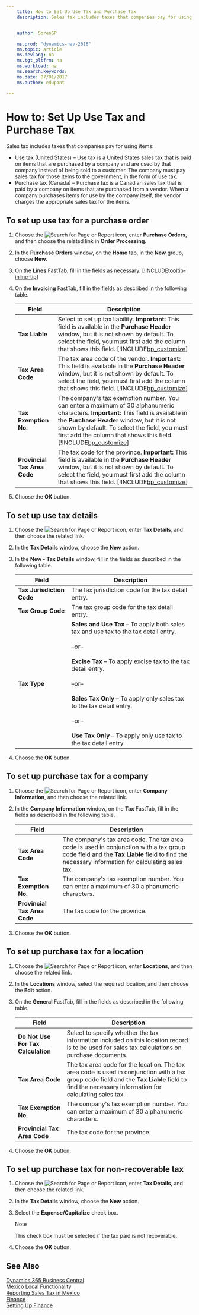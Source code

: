 ```yaml
---
    title: How to Set Up Use Tax and Purchase Tax
    description: Sales tax includes taxes that companies pay for using items


    author: SorenGP

    ms.prod: "dynamics-nav-2018"
    ms.topic: article
    ms.devlang: na
    ms.tgt_pltfrm: na
    ms.workload: na
    ms.search.keywords:
    ms.date: 07/01/2017
    ms.author: edupont

---
```

# How to: Set Up Use Tax and Purchase Tax
Sales tax includes taxes that companies pay for using items:  

- Use tax (United States) – Use tax is a United States sales tax that is paid on items that are purchased by a company and are used by that company instead of being sold to a customer. The company must pay sales tax for those items to the government, in the form of use tax.  
- Purchase tax (Canada) – Purchase tax is a Canadian sales tax that is paid by a company on items that are purchased from a vendor. When a company purchases items for use by the company itself, the vendor charges the appropriate sales tax for the items.  

## To set up use tax for a purchase order  
1.  Choose the ![Search for Page or Report](../../media/ui-search/search_small.png "Search for Page or Report icon") icon, enter **Purchase Orders**, and then choose the related link in **Order Processing**.  
2.  In the **Purchase Orders** window, on the **Home** tab, in the **New** group, choose **New**.  
3.  On the **Lines** FastTab, fill in the fields as necessary. [!INCLUDE[tooltip-inline-tip](../../includes/tooltip-inline-tip_md.md)]  
4.  On the **Invoicing** FastTab, fill in the fields as described in the following table.  

    |Field|Description|  
    |---------------------------------|---------------------------------------|  
    |**Tax Liable**|Select to set up tax liability. **Important:**  This field is available in the **Purchase Header** window, but it is not shown by default. To select the field, you must first add the column that shows this field. [!INCLUDE[bp_customize](../../includes/bp_customize_md.md)]|  
    |**Tax Area Code**|The tax area code of the vendor. **Important:**  This field is available in the **Purchase Header** window, but it is not shown by default. To select the field, you must first add the column that shows this field. [!INCLUDE[bp_customize](../../includes/bp_customize_md.md)]|  
    |**Tax Exemption No.**|The company's tax exemption number. You can enter a maximum of 30 alphanumeric characters. **Important:**  This field is available in the **Purchase Header** window, but it is not shown by default. To select the field, you must first add the column that shows this field. [!INCLUDE[bp_customize](../../includes/bp_customize_md.md)]|  
    |**Provincial Tax Area Code**|The tax code for the province. **Important:**  This field is available in the **Purchase Header** window, but it is not shown by default. To select the field, you must first add the column that shows this field. [!INCLUDE[bp_customize](../../includes/bp_customize_md.md)]|  
5.  Choose the **OK** button.  

## To set up use tax details  
1.  Choose the ![Search for Page or Report](../../media/ui-search/search_small.png "Search for Page or Report icon") icon, enter **Tax Details**, and then choose the related link.  
2.  In the **Tax Details** window, choose the **New** action.  
3.  In the **New - Tax Details** window, fill in the fields as described in the following table.  

    |Field|Description|  
    |---------------------------------|---------------------------------------|  
    |**Tax Jurisdiction Code**|The tax jurisdiction code for the tax detail entry.|  
    |**Tax Group Code**|The tax group code for the tax detail entry.|  
    |**Tax Type**|**Sales and Use Tax** – To apply both sales tax and use tax to the tax detail entry.<br /><br /> –or–<br /><br /> **Excise Tax** – To apply excise tax to the tax detail entry.<br /><br /> –or–<br /><br /> **Sales Tax Only** – To apply only sales tax to the tax detail entry.<br /><br /> –or–<br /><br /> **Use Tax Only** – To apply only use tax to the tax detail entry.|  
4.  Choose the **OK** button.  

## To set up purchase tax for a company  
1.  Choose the ![Search for Page or Report](../../media/ui-search/search_small.png "Search for Page or Report icon") icon, enter **Company Information**, and then choose the related link.  
2.  In the **Company Information** window, on the **Tax** FastTab, fill in the fields as described in the following table.  

    |Field|Description|  
    |---------------------------------|---------------------------------------|  
    |**Tax Area Code**|The company's tax area code. The tax area code is used in conjunction with a tax group code field and the **Tax Liable** field to find the necessary information for calculating sales tax.|  
    |**Tax Exemption No.**|The company's tax exemption number. You can enter a maximum of 30 alphanumeric characters.|  
    |**Provincial Tax Area Code**|The tax code for the province.|  
3.  Choose the **OK** button.  

## To set up purchase tax for a location  
1.  Choose the ![Search for Page or Report](../../media/ui-search/search_small.png "Search for Page or Report icon") icon, enter **Locations**, and then choose the related link.  
2.  In the **Locations** window, select the required location, and then choose the **Edit** action.  
3.  On the **General** FastTab, fill in the fields as described in the following table.  

    |Field|Description|  
    |---------------------------------|---------------------------------------|  
    |**Do Not Use For Tax Calculation**|Select to specify whether the tax information included on this location record is to be used for sales tax calculations on purchase documents.|  
    |**Tax Area Code**|The tax area code for the location. The tax area code is used in conjunction with a tax group code field and the **Tax Liable** field to find the necessary information for calculating sales tax.|  
    |**Tax Exemption No.**|The company's tax exemption number. You can enter a maximum of 30 alphanumeric characters.|  
    |**Provincial Tax Area Code**|The tax code for the province.|  
4.  Choose the **OK** button.  

## To set up purchase tax for non-recoverable tax  
1.  Choose the ![Search for Page or Report](../../media/ui-search/search_small.png "Search for Page or Report icon") icon, enter **Tax Details**, and then choose the related link.  
2.  In the **Tax Details** window, choose the **New** action.  
3.  Select the **Expense/Capitalize** check box.  

    > [!NOTE]  
    >  This check box must be selected if the tax paid is not recoverable.  
4.  Choose the **OK** button.  

## See Also
[Dynamics 365 Business Central](/dynamics365/business-central/)  
[Mexico Local Functionality](mexico-local-functionality.md)  
[Reporting Sales Tax in Mexico](mexico-sales-tax.md)  
[Finance](../../finance.md)  
[Setting Up Finance](../../finance.md)  
